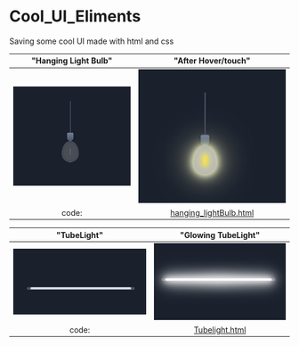 # Cool_UI_Eliments
Saving some cool UI made with html and css



| "Hanging Light Bulb" | "After Hover/touch"|
|:-------------:|:-------------:|
| ![Hanging Light Bulb](Output_images/lightbulb.png) | ![glowing](Output_images/lightbulb2.png) |
|code: |[hanging_lightBulb.html](hanging_lightBulb.html)|


| "TubeLight" | "Glowing TubeLight"|
|:-------------:|:-------------:|
| ![Tubelight](Output_images/tubelight1.png) | ![glowing](Output_images/tubelight2.png) |
|code: |[Tubelight.html](tubelight.html)|
